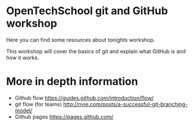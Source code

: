 # OpenTechSchool git and GitHub workshop
Here you can find some resources about tonights workshop.

This workshop will cover the basics of git and explain what GitHub is and how it works.


# More in depth information
- Github flow https://guides.github.com/introduction/flow/
- git flow (for teams) http://nvie.com/posts/a-successful-git-branching-model/
- Github pages https://pages.github.com/

